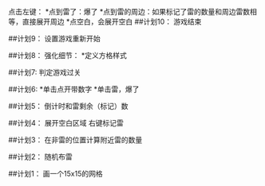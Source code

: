 
点击左键：
    *点到雷了：爆了
    *点到雷的周边：如果标记了雷的数量和周边雷数相等，直接展开周边
    *点空白，会展开空白
##计划10：
游戏结束


##计划9：
设置游戏重新开始


##计划8：
强化细节：
*定义方格样式


##计划7:
判定游戏过关


##计划6:
*单击点开带数字
*单击雷，爆了


##计划5：
倒计时和雷剩余（标记）数


##计划4：
展开空白区域 
右键标记雷

##计划3：
在非雷的位置计算附近雷的数量


##计划2：
随机布雷


##计划1：
画一个15x15的网格